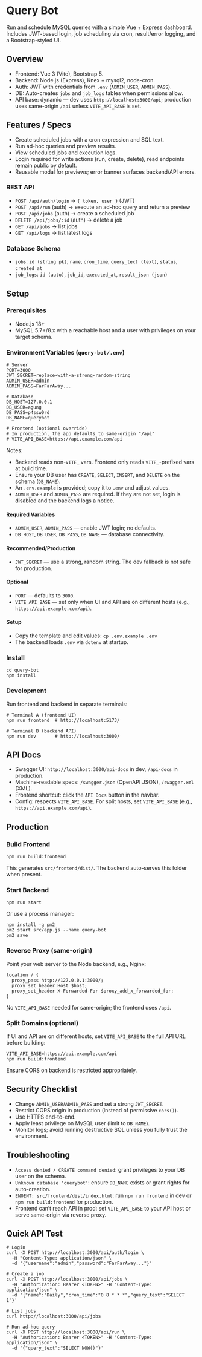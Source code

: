# Query Bot

Run and schedule MySQL queries with a simple Vue + Express dashboard. Includes JWT-based login, job scheduling via cron, result/error logging, and a Bootstrap-styled UI.

## Overview
- Frontend: Vue 3 (Vite), Bootstrap 5.
- Backend: Node.js (Express), Knex + mysql2, node-cron.
- Auth: JWT with credentials from `.env` (`ADMIN_USER`, `ADMIN_PASS`).
- DB: Auto-creates `jobs` and `job_logs` tables when permissions allow.
- API base: dynamic — dev uses `http://localhost:3000/api`; production uses same-origin `/api` unless `VITE_API_BASE` is set.

## Features / Specs
- Create scheduled jobs with a cron expression and SQL text.
- Run ad-hoc queries and preview results.
- View scheduled jobs and execution logs.
- Login required for write actions (run, create, delete), read endpoints remain public by default.
- Reusable modal for previews; error banner surfaces backend/API errors.

### REST API
- `POST /api/auth/login` → `{ token, user }` (JWT)
- `POST /api/run` (auth) → execute an ad-hoc query and return a preview
- `POST /api/jobs` (auth) → create a scheduled job
- `DELETE /api/jobs/:id` (auth) → delete a job
- `GET /api/jobs` → list jobs
- `GET /api/logs` → list latest logs

### Database Schema
- `jobs`: `id (string pk)`, `name`, `cron_time`, `query_text (text)`, `status`, `created_at`
- `job_logs`: `id (auto)`, `job_id`, `executed_at`, `result_json (json)`

## Setup

### Prerequisites
- Node.js 18+
- MySQL 5.7+/8.x with a reachable host and a user with privileges on your target schema.

### Environment Variables (`query-bot/.env`)
```
# Server
PORT=3000
JWT_SECRET=replace-with-a-strong-random-string
ADMIN_USER=admin
ADMIN_PASS=FarFarAway...

# Database
DB_HOST=127.0.0.1
DB_USER=agung
DB_PASS=p4ssw0rd
DB_NAME=querybot

# Frontend (optional override)
# In production, the app defaults to same-origin "/api"
# VITE_API_BASE=https://api.example.com/api
```

Notes:
- Backend reads non-`VITE_` vars. Frontend only reads `VITE_`-prefixed vars at build time.
- Ensure your DB user has `CREATE`, `SELECT`, `INSERT`, and `DELETE` on the schema (`DB_NAME`).
- An `.env.example` is provided; copy it to `.env` and adjust values.
- `ADMIN_USER` and `ADMIN_PASS` are required. If they are not set, login is disabled and the backend logs a notice.

#### Required Variables
- `ADMIN_USER`, `ADMIN_PASS` — enable JWT login; no defaults.
- `DB_HOST`, `DB_USER`, `DB_PASS`, `DB_NAME` — database connectivity.

#### Recommended/Production
- `JWT_SECRET` — use a strong, random string. The dev fallback is not safe for production.

#### Optional
- `PORT` — defaults to `3000`.
- `VITE_API_BASE` — set only when UI and API are on different hosts (e.g., `https://api.example.com/api`).

#### Setup
- Copy the template and edit values: `cp .env.example .env`
- The backend loads `.env` via `dotenv` at startup.

### Install
```
cd query-bot
npm install
```

### Development
Run frontend and backend in separate terminals:
```
# Terminal A (frontend UI)
npm run frontend  # http://localhost:5173/

# Terminal B (backend API)
npm run dev       # http://localhost:3000/
```

## API Docs
- Swagger UI: `http://localhost:3000/api-docs` in dev, `/api-docs` in production.
- Machine-readable specs: `/swagger.json` (OpenAPI JSON), `/swagger.xml` (XML).
- Frontend shortcut: click the `API Docs` button in the navbar.
- Config: respects `VITE_API_BASE`. For split hosts, set `VITE_API_BASE` (e.g., `https://api.example.com/api`).

## Production

### Build Frontend
```
npm run build:frontend
```
This generates `src/frontend/dist/`. The backend auto-serves this folder when present.

### Start Backend
```
npm run start
```
Or use a process manager:
```
npm install -g pm2
pm2 start src/app.js --name query-bot
pm2 save
```

### Reverse Proxy (same-origin)
Point your web server to the Node backend, e.g., Nginx:
```
location / {
  proxy_pass http://127.0.0.1:3000/;
  proxy_set_header Host $host;
  proxy_set_header X-Forwarded-For $proxy_add_x_forwarded_for;
}
```
No `VITE_API_BASE` needed for same-origin; the frontend uses `/api`.

### Split Domains (optional)
If UI and API are on different hosts, set `VITE_API_BASE` to the full API URL before building:
```
VITE_API_BASE=https://api.example.com/api
npm run build:frontend
```
Ensure CORS on backend is restricted appropriately.

## Security Checklist
- Change `ADMIN_USER`/`ADMIN_PASS` and set a strong `JWT_SECRET`.
- Restrict CORS origin in production (instead of permissive `cors()`).
- Use HTTPS end-to-end.
- Apply least privilege on MySQL user (limit to `DB_NAME`).
- Monitor logs; avoid running destructive SQL unless you fully trust the environment.

## Troubleshooting
- `Access denied / CREATE command denied`: grant privileges to your DB user on the schema.
- `Unknown database 'querybot'`: ensure `DB_NAME` exists or grant rights for auto-creation.
- `ENOENT: src/frontend/dist/index.html`: run `npm run frontend` in dev or `npm run build:frontend` for production.
- Frontend can’t reach API in prod: set `VITE_API_BASE` to your API host or serve same-origin via reverse proxy.

## Quick API Test
```
# Login
curl -X POST http://localhost:3000/api/auth/login \
  -H "Content-Type: application/json" \
  -d '{"username":"admin","password":"FarFarAway..."}'

# Create a job
curl -X POST http://localhost:3000/api/jobs \
  -H "Authorization: Bearer <TOKEN>" -H "Content-Type: application/json" \
  -d '{"name":"Daily","cron_time":"0 8 * * *","query_text":"SELECT 1"}'

# List jobs
curl http://localhost:3000/api/jobs

# Run ad-hoc query
curl -X POST http://localhost:3000/api/run \
  -H "Authorization: Bearer <TOKEN>" -H "Content-Type: application/json" \
  -d '{"query_text":"SELECT NOW()"}'
```